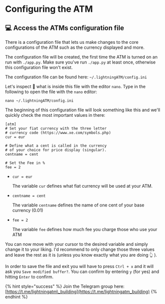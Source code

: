 # Configuring the ATM

## 💻 Access the ATMs configuration file

There is a configuration file that lets us make changes to the core configurations of the ATM such as the currency displayed and more.

The configuration file will be created, the first time the ATM is turned on an run with `./app.py`. Make sure you've run `./app.py` at least once, otherwise this configuration file won't exist.

The configuration file can be found here: `~/.lightningATM/config.ini`

Let's inspect 🔎 what is inside this file with the editor `nano`. Type in the following to open the file with the `nano` editor:

```text
nano ~/.lightningATM/config.ini
```

The beginning of this configuration file will look something like this and we'll quickly check the most important values in there:

```text
[atm]
# Set your fiat currency with the three letter
# currency code (https://www.xe.com/symbols.php)
cur = eur

# Define what a cent is called in the currency
# of your choice for price display (singular).
centname = cent

# Set the Fee in %
fee = 2
```

* `cur = eur`

  The variable `cur` defines what fiat currency will be used at your ATM.

* `centname = cent`

  The variable `centname` defines the name of one cent of your base currency \(0.01\)

* `fee = 2`

  The variable `fee` defines how much fee you charge those who use your ATM

You can now move with your cursor to the desired variable and simply change it to your liking. I'd recommend to only change those three values and leave the rest as it is \(unless you know exactly what you are doing 👆 \).

In order to save the file and exit you will have to press `Ctrl + x` and it will ask you `Save modified buffer?`. You can confirm by entering `y` \(for yes\) and hitting `Enter` to confirm.

{% hint style="success" %}
Join the Telegram group here: [https://t.me/lightningatm\_building](https://t.me/lightningatm_building)
{% endhint %}
